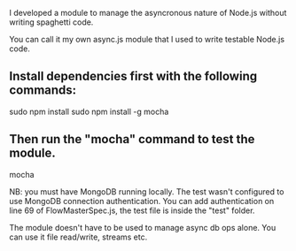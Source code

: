 I developed a module to manage the asyncronous nature of Node.js
without writing spaghetti code.

You can call it my own async.js module that I used to write testable
Node.js code.

Install dependencies first with the following commands:
-------------------------------------------------------
sudo npm install
sudo npm install -g mocha

Then run the "mocha" command to test the module.
------------------------------------------------------
mocha


NB: you must have MongoDB running locally. The test wasn't configured to use
MongoDB connection authentication. You can add authentication on line 69 of
FlowMasterSpec.js, the test file is inside the "test" folder.

The module doesn't have to be used to manage async db ops alone. You can use
it file read/write, streams etc.
